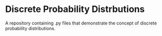 # Discrete Probability Distrbutions

A repository containing .py files that demonstrate the concept of discrete probability distributions.
